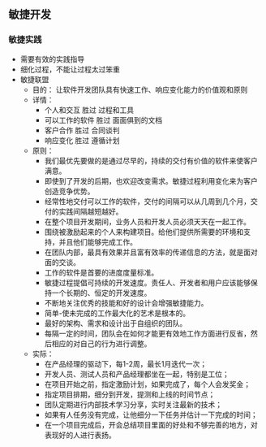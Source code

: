 ## 敏捷开发
### 敏捷实践
- 需要有效的实践指导
- 细化过程，不能让过程太过笨重
- 敏捷联盟
  - 目的：
    让软件开发团队具有快速工作、响应变化能力的价值观和原则
  - 详情：
    - 个人和交互  胜过  过程和工具
    - 可以工作的软件  胜过  面面俱到的文档
    - 客户合作  胜过   合同谈判
    - 响应变化  胜过  遵循计划
  - 原则：
    - 我们最优先要做的是通过尽早的，持续的交付有价值的软件来使客户满意。
    - 即使到了开发的后期，也欢迎改变需求。敏捷过程利用变化来为客户创造竞争优势。
    - 经常性地交付可以工作的软件，交付的间隔可以从几周到几个月，交付的实践间隔越短越好。
    - 在整个项目开发期间，业务人员和开发人员必须天天在一起工作。
    - 围绕被激励起来的个人来构建项目。给他们提供所需要的环境和支持，并且他们能够完成工作。
    - 在团队内部，最具有效果并且富有效率的传递信息的方法，就是面对面的交谈。
    - 工作的软件是首要的进度度量标准。
    - 敏捷过程提倡可持续的开发速度。责任人、开发者和用户应该能够保持一个长期的、恒定的开发速度。
    - 不断地关注优秀的技能和好的设计会增强敏捷能力。
    - 简单-使未完成的工作最大化的艺术是根本的。
    - 最好的架构、需求和设计出于自组织的团队。
    - 每隔一定的时间，团队会在如何才能更有效地工作方面进行反省，然后相应的对自己的行为进行调整。
  - 实际：
    - 在产品经理的驱动下，每1-2周，最长1月迭代一次；
    - 开发人员、测试人员和产品经理都坐在一起，特别是工位；
    - 在项目开始之前，指定激励计划，如果完成了，每个人会发奖金；
    - 指定项目排期，细分到开发，提测和上线的时间节点；
    - 团队定期进行内部技术学习分享，实时关注最新的技术；
    - 如果有人任务没有完成，让他细分一下任务并估计一下完成的时间；
    - 在一个项目完成后，开会总结项目里面的好处和不够完善的地方，对表现好的人进行表扬。
